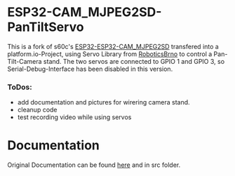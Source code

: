 # ESP32-CAM_MJPEG2SD-PanTiltServo
This is a fork of s60c's [ESP32-ESP32-CAM_MJPEG2SD](https://github.com/s60sc/ESP32-CAM_MJPEG2SD) transfered into a platform.io-Project, using Servo Library from [RoboticsBrno](https://github.com/RoboticsBrno/ServoESP32) to control a Pan-Tilt-Camera stand. The two servos are connected to GPIO 1 and GPIO 3, so Serial-Debug-Interface has been disabled in this version. 

### ToDos:
* add documentation and pictures for wirering camera stand.
* cleanup code
* test recording video while using servos

# Documentation
Original Documentation can be found [here](https://github.com/s60sc/ESP32-CAM_MJPEG2SD/blob/master/README.md) and in src folder.